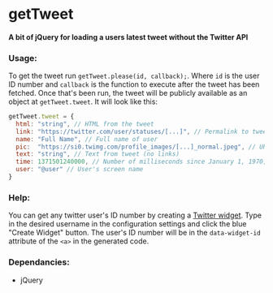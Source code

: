 # getTweet
#### A bit of jQuery for loading a users latest tweet without the Twitter API

### Usage:
To get the tweet run `getTweet.please(id, callback);`. Where `id` is the user ID number and `callback` is the function to execute after the tweet has been fetched. Once that's been run, the tweet will be publicly available as an object at `getTweet.tweet`. It will look like this:

```javascript
getTweet.tweet = {
  html: "string", // HTML from the tweet 
  link: "https://twitter.com/user/statuses/[...]", // Permalink to tweet
  name: "Full Name", // Full name of user
  pic:  "https://si0.twimg.com/profile_images/[...]_normal.jpeg", // URL for user's profile picture
  text: "string", // Text from tweet (no links)
  time: 1371501240000, // Number of milliseconds since January 1, 1970, 00:00:00 UTC
  user: "@user" // User's screen name
}
```

### Help:
You can get any twitter user's ID number by creating a [Twitter widget](https://twitter.com/settings/widgets). Type in the desired username in the configuration settings and click the blue "Create Widget" button. The user's ID number will be in the `data-widget-id` attribute of the `<a>` in the generated code.

### Dependancies:
  - jQuery
